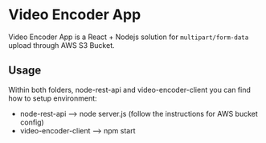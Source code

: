 # Video Encoder App

Video Encoder App is a React + Nodejs solution for `multipart/form-data` upload through AWS S3 Bucket.


## Usage

Within both folders, node-rest-api and video-encoder-client you can find how to setup environment:

- node-rest-api --> node server.js (follow the instructions for AWS bucket config)
- video-encoder-client --> npm start
